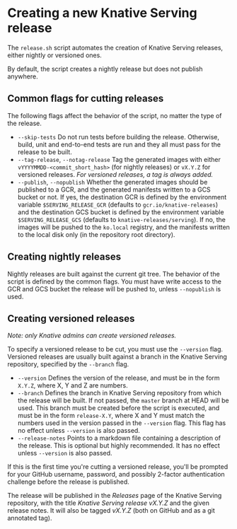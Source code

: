 # Creating a new Knative Serving release

The `release.sh` script automates the creation of Knative Serving releases,
either nightly or versioned ones.

By default, the script creates a nightly release but does not publish anywhere.

## Common flags for cutting releases

The following flags affect the behavior of the script, no matter the type of
the release.

* `--skip-tests` Do not run tests before building the release. Otherwise,
build, unit and end-to-end tests are run and they all must pass for the
release to be built.
* `--tag-release`, `--notag-release` Tag the generated images with either
`vYYYYMMDD-<commit_short_hash>` (for nightly releases) or `vX.Y.Z` for
versioned releases. *For versioned releases, a tag is always added.*
* `--publish`, `--nopublish` Whether the generated images should be published
to a GCR, and the generated manifests written to a GCS bucket or not. If yes,
the destination GCR is defined by the environment variable
`$SERVING_RELEASE_GCR` (defaults to `gcr.io/knative-releases`) and the
destination GCS bucket is defined by the environment variable
`$SERVING_RELEASE_GCS` (defaults to `knative-releases/serving`). If no, the
images will be pushed to the `ko.local` registry, and the manifests written
to the local disk only (in the repository root directory).

## Creating nightly releases

Nightly releases are built against the current git tree. The behavior of the
script is defined by the common flags. You must have write access to the GCR
and GCS bucket the release will be pushed to, unless `--nopublish` is used.

## Creating versioned releases

*Note: only Knative admins can create versioned releases.*

To specify a versioned release to be cut, you must use the `--version` flag.
Versioned releases are usually built against a branch in the Knative Serving
repository, specified by the `--branch` flag. 

* `--version` Defines the version of the release, and must be in the form
`X.Y.Z`, where X, Y and Z are numbers.
* `--branch` Defines the branch in Knative Serving repository from which the
release will be built. If not passed, the `master` branch at HEAD will be
used. This branch must be created before the script is executed, and must be
in the form `release-X.Y`, where X and Y must match the numbers used in the
version passed in the `--version` flag. This flag has no effect unless
`--version` is also passed.
* `--release-notes` Points to a markdown file containing a description of the
release. This is optional but highly recommended. It has no effect unless
`--version` is also passed.

If this is the first time you're cutting a versioned release, you'll be prompted
for your GitHub username, password, and possibly 2-factor authentication
challenge before the release is published.

The release will be published in the *Releases* page of the Knative Serving
repository, with the title *Knative Serving release vX.Y.Z* and the given
release notes. It will also be tagged *vX.Y.Z* (both on GitHub and as a git
annotated tag).
